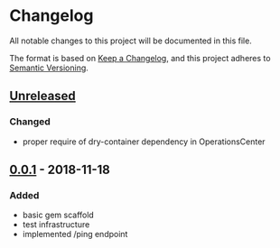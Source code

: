# Changelog
All notable changes to this project will be documented in this file.

The format is based on [Keep a Changelog](https://keepachangelog.com/en/1.0.0/),
and this project adheres to [Semantic Versioning](https://semver.org/spec/v2.0.0.html).

## [Unreleased]
### Changed
- proper require of dry-container dependency in OperationsCenter

## [0.0.1] - 2018-11-18
### Added
- basic gem scaffold
- test infrastructure
- implemented /ping endpoint

[Unreleased]: https://github.com/ncreuschling/dsapi/commits/master
[0.0.1]: https://github.com/ncreuschling/dsapi/releases/tag/v0.0.1
